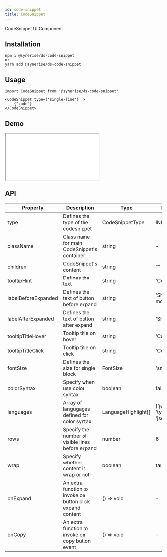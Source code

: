 ```yaml
---
id: code-snippet
title: CodeSnippet
---
```


CodeSnippet UI Component

## Installation
```
npm i @synerise/ds-code-snippet
or
yarn add @synerise/ds-code-snippet
```

## Usage
```
import CodeSnippet from '@synerise/ds-code-snippet'

<CodeSnippet type={'single-line'}  >
    {"code"}
</CodeSnippet>      

```

## Demo

<iframe src="/storybook-static/iframe.html?id=components-code-snippet--default"></iframe>

## API

| Property            | Description                                                           | Type                 | Default                              |
| ------------------- | --------------------------------------------------------------------- | -------------------- | ------------------------------------ |
| type                | Defines the type of the codesnippet                                   | CodeSnippetType      | INLINE                               |
| className           | Class name for main CodeSnippet's container                           | string               |    -                                 |
| children            | CodeSnippet's content                                                 | string               | ""                                   | 
| tooltipHint         | Defines the text                                                      | string               | 'Copy'                               |
| labelBeforeExpanded | Defines the text of button before expand                              | string               | 'Show more'                          |
| labelAfterExpanded  | Defines the text of button after expand                               | string               | 'Show less'                          |
| tooltipTitleHover   | Tooltip title on hover                                                | string               | 'Copy'                               |
| tooltipTitleClick   | Tooltip title on click                                                | string               | 'Copied!'                            |
| fontSize            | Defines the size for single block                                     | FontSize             | 'small'                              |
| colorSyntax         | Specify when use color syntax                                         | boolean              | false                                |
| languages           | Array of langugages defined for color syntax                          | LanguageHighlight[]  | ['javascript', 'typescript', 'json'] |
| rows                | Specify the number of visible lines before expand                     | number               | 6                                    |
| wrap                | Specify whether content is wrap or not                                | boolean              | false                                |
| onExpand            | An extra function to invoke on button click expand content            | () => void           | -                                    |
| onCopy              | An extra function to invoke on copy button event                      | () => void           | -                                    |